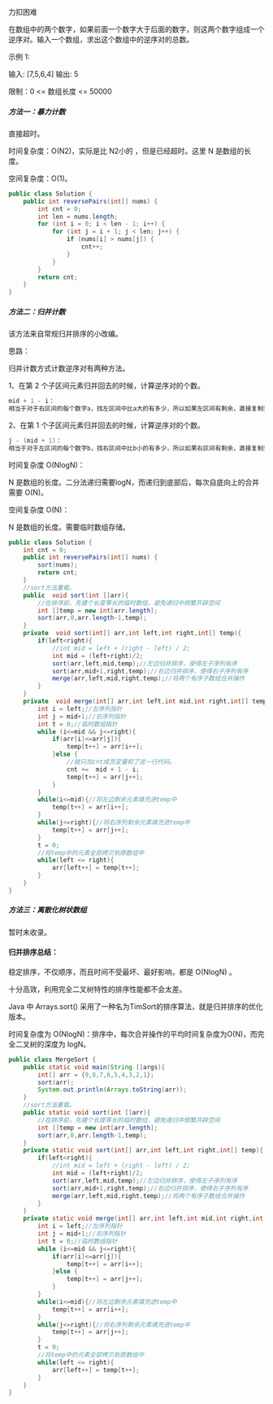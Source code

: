 力扣困难



在数组中的两个数字，如果前面一个数字大于后面的数字，则这两个数字组成一个逆序对。输入一个数组，求出这个数组中的逆序对的总数。 



示例 1:

输入: [7,5,6,4]
输出: 5



限制：0 <= 数组长度 <= 50000





##### 方法一：暴力计数



直接超时。

时间复杂度：O(N2)，实际是比 N2小的 ，但是已经超时。这里 N 是数组的长度。

空间复杂度：O(1)。

````java
public class Solution {
    public int reversePairs(int[] nums) {
        int cnt = 0;
        int len = nums.length;
        for (int i = 0; i < len - 1; i++) {
            for (int j = i + 1; j < len; j++) {
                if (nums[i] > nums[j]) {
                    cnt++;
                }
            }
        }
        return cnt;
    }
}
````

##### 方法二：归并计数

该方法来自常规归并排序的小改编。



思路：

归并计数方式计数逆序对有两种方法。

1、在第 2 个子区间元素归并回去的时候，计算逆序对的个数。

````java
mid + 1 - i：
相当于对于右区间的每个数字a，找左区间中比a大的有多少，所以如果左区间有剩余，直接复制到暂时数组的后面。如果右区间有剩余，表示右区间剩下的数都是比左区间数大的，此时不存在逆序，只需要复制到暂时数组的后面。
````

2、在第 1 个子区间元素归并回去的时候，计算逆序对的个数。 

````java
j - (mid + 1)：
相当于对于左区间的每个数字b，找右区间中比b小的有多少，所以如果右区间有剩余，直接复制到暂时数组的后面。如果左区间有剩余，表示左区间剩下的数都是比右区间数大的，所以需要在每次放入暂时数组时，加上右区间长度。
````



时间复杂度 O(NlogN)：

N 是数组的长度。二分法递归需要logN，而递归到底部后，每次自底向上的合并需要 O(N)。 

空间复杂度 O(N)： 

N 是数组的长度。需要临时数组存储。

````java
public class Solution {
 	int cnt = 0;
    public int reversePairs(int[] nums) {
        sort(nums);
		return cnt;
    }
    //sort方法重载。
    public  void sort(int []arr){
        //在排序前，先建个长度等长的临时数组，避免递归中频繁开辟空间
        int []temp = new int[arr.length];
        sort(arr,0,arr.length-1,temp);
    }
    private  void sort(int[] arr,int left,int right,int[] temp){
        if(left<right){
            //int mid = left + (right - left) / 2;
            int mid = (left+right)/2;
            sort(arr,left,mid,temp);//左边归并排序，使得左子序列有序
            sort(arr,mid+1,right,temp);//右边归并排序，使得右子序列有序
            merge(arr,left,mid,right,temp);//将两个有序子数组合并操作
        } 
    }
    private  void merge(int[] arr,int left,int mid,int right,int[] temp){
        int i = left;//左序列指针
        int j = mid+1;//右序列指针
        int t = 0;//临时数组指针
        while (i<=mid && j<=right){
            if(arr[i]<=arr[j]){
                temp[t++] = arr[i++];
            }else {
                //就只加cnt成员变量和了这一行代码。
                cnt +=  mid + 1 - i;
                temp[t++] = arr[j++];
            }
        }
        while(i<=mid){//将左边剩余元素填充进temp中
            temp[t++] = arr[i++];
        }
        while(j<=right){//将右序列剩余元素填充进temp中
            temp[t++] = arr[j++];
        }
        t = 0;
        //将temp中的元素全部拷贝到原数组中
        while(left <= right){
            arr[left++] = temp[t++];
        }
    }
}
````

##### 方法三：离散化树状数组

暂时未收录。





#### 归并排序总结：

稳定排序，不仅顺序，而且时间不受最坏、最好影响，都是 O(NlogN) 。

十分高效，利用完全二叉树特性的排序性能都不会太差。

Java 中 Arrays.sort() 采用了一种名为TimSort的排序算法，就是归并排序的优化版本。



时间复杂度为 O(NlogN)：排序中，每次合并操作的平均时间复杂度为O(N)，而完全二叉树的深度为 logN。

````java
public class MergeSort {
    public static void main(String []args){
        int[] arr = {9,8,7,6,5,4,3,2,1};
        sort(arr);
        System.out.println(Arrays.toString(arr));
    }
    //sort方法重载。
    public static void sort(int []arr){
        //在排序前，先建个长度等长的临时数组，避免递归中频繁开辟空间
        int []temp = new int[arr.length];
        sort(arr,0,arr.length-1,temp);
    }
    private static void sort(int[] arr,int left,int right,int[] temp){
        if(left<right){
            //int mid = left + (right - left) / 2;
            int mid = (left+right)/2;
            sort(arr,left,mid,temp);//左边归并排序，使得左子序列有序
            sort(arr,mid+1,right,temp);//右边归并排序，使得右子序列有序
            merge(arr,left,mid,right,temp);//将两个有序子数组合并操作
        }
    }
    private static void merge(int[] arr,int left,int mid,int right,int[] temp){
        int i = left;//左序列指针
        int j = mid+1;//右序列指针
        int t = 0;//临时数组指针
        while (i<=mid && j<=right){
            if(arr[i]<=arr[j]){
                temp[t++] = arr[i++];
            }else {
                temp[t++] = arr[j++];
            }
        }
        while(i<=mid){//将左边剩余元素填充进temp中
            temp[t++] = arr[i++];
        }
        while(j<=right){//将右序列剩余元素填充进temp中
            temp[t++] = arr[j++];
        }
        t = 0;
        //将temp中的元素全部拷贝到原数组中
        while(left <= right){
            arr[left++] = temp[t++];
        }
    }
}
````
